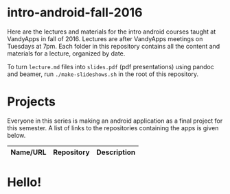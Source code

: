 intro-android-fall-2016
=======================

Here are the lectures and materials for the intro android courses taught at VandyApps in fall of 2016. Lectures are after VandyApps meetings on Tuesdays at 7pm. Each folder in this repository contains all the content and materials for a lecture, organized by date.

To turn `lecture.md` files into `slides.pdf` (pdf presentations) using pandoc and beamer, run `./make-slideshows.sh` in the root of this repository.

# Projects
Everyone in this series is making an android application as a final project for this semester. A list of links to the repositories containing the apps is given below.

| Name/URL | Repository | Description |
|----------|------------|-------------|

# Hello!

